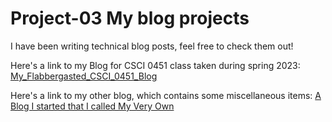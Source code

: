 # Project-03 My blog projects
I have been writing technical blog posts, feel free to check them out!

Here's a link to my Blog for CSCI 0451 class taken during spring 2023: 
[My_Flabbergasted_CSCI_0451_Blog](https://xianzhiwang1.github.io/CS0451-page-site)

Here's a link to my other blog, which contains some miscellaneous items: 
[A Blog I started that I called My Very Own](https://xianzhiwang1.github.io/My-Very-Own-Blog)
